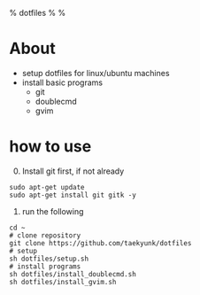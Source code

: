 % dotfiles
%
%

# About

- setup dotfiles for linux/ubuntu machines
- install basic programs
    - git
    - doublecmd
    - gvim

# how to use

0. Install git first, if not already

````
sudo apt-get update
sudo apt-get install git gitk -y
````

1. run the following

````
cd ~
# clone repository
git clone https://github.com/taekyunk/dotfiles
# setup 
sh dotfiles/setup.sh
# install programs
sh dotfiles/install_doublecmd.sh
sh dotfiles/install_gvim.sh
````

